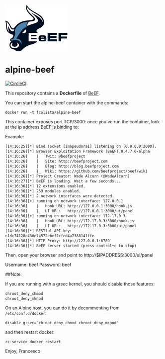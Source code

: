 
![BeEF-logo](https://raw.githubusercontent.com/l50/alpine-beef/master/logo.png) 

alpine-beef
===================

[![CircleCI](https://circleci.com/gh/l50/alpine-beef.png?style=shield)](https://circleci.com/gh/l50/alpine-beef)

This repository contains a **Dockerfile** of
[BeEF](https://github.com/beefproject/beef).

You can start the alpine-beef container with the commands:

```
docker run -t fcolista/alpine-beef
```

This container exposes port TCP/3000: once you've run the container,
look at the ip address BeEF is binding to:

Example:

```
[14:16:25][*] Bind socket [imapeudora1] listening on [0.0.0.0:2000].
[14:16:26][*] Browser Exploitation Framework (BeEF) 0.4.7.0-alpha
[14:16:26]    |   Twit: @beefproject
[14:16:26]    |   Site: http://beefproject.com
[14:16:26]    |   Blog: http://blog.beefproject.com
[14:16:26]    |_  Wiki: https://github.com/beefproject/beef/wiki
[14:16:26][*] Project Creator: Wade Alcorn (@WadeAlcorn)
[14:16:27][*] BeEF is loading. Wait a few seconds...
[14:16:36][*] 12 extensions enabled.
[14:16:36][*] 259 modules enabled.
[14:16:36][*] 2 network interfaces were detected.
[14:16:36][+] running on network interface: 127.0.0.1
[14:16:36]    |   Hook URL: http://127.0.0.1:3000/hook.js
[14:16:36]    |_  UI URL:   http://127.0.0.1:3000/ui/panel
[14:16:36][+] running on network interface: 172.17.0.3
[14:16:36]    |   Hook URL: http://172.17.0.3:3000/hook.js
[14:16:36]    |_  UI URL:   http://172.17.0.3:3000/ui/panel
[14:16:36][*] RESTful API key: c1dc74128c430e74572ebef2cfed4a7388141ffe
[14:16:36][*] HTTP Proxy: http://127.0.0.1:6789
[14:16:36][*] BeEF server started (press control+c to stop)
````

Then, open your browser and point to http://$IPADDRESS:3000/ui/panel

Username: beef
Password: beef

##Note:

If you are running with a grsec kernel, you should disable those
features:
```
chroot_deny_chmod
chroot_deny_mknod
```
On an Alpine host, you can do it by decommenting from
```/etc/conf.d/docker```:

```
disable_grsec="chroot_deny_chmod chroot_deny_mknod"
```
and then restart docker:
```
rc-service docker restart
```

Enjoy, Francesco
